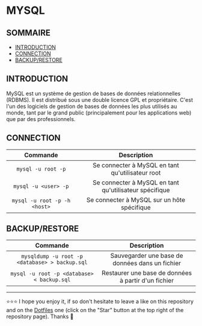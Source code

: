 # MYSQL

## SOMMAIRE
- [INTRODUCTION](#introduction)
- [CONNECTION](#connection)
- [BACKUP/RESTORE](#backuprestore)

## INTRODUCTION
MySQL est un système de gestion de bases de données relationnelles (RDBMS). Il est distribué sous une double licence GPL et propriétaire. C'est l'un des logiciels de gestion de bases de données les plus utilisés au monde, tant par le grand public (principalement pour les applications web) que par des professionnels.

## CONNECTION
| Commande | Description |
| :---: | :---: |
| `mysql -u root -p` | Se connecter à MySQL en tant qu'utilisateur root |
| `mysql -u <user> -p` | Se connecter à MySQL en tant qu'utilisateur spécifique |
| `mysql -u root -p -h <host>` | Se connecter à MySQL sur un hôte spécifique |

## BACKUP/RESTORE
| Commande | Description |
| :---: | :---: |
| `mysqldump -u root -p <database> > backup.sql` | Sauvegarder une base de données dans un fichier |
| `mysql -u root -p <database> < backup.sql` | Restaurer une base de données à partir d'un fichier |

***

⭐⭐⭐ I hope you enjoy it, if so don't hesitate to leave a like on this repository and on the [Dotfiles](https://github.com/EmmanuelLefevre/Dotfiles) one (click on the "Star" button at the top right of the repository page). Thanks 🤗
